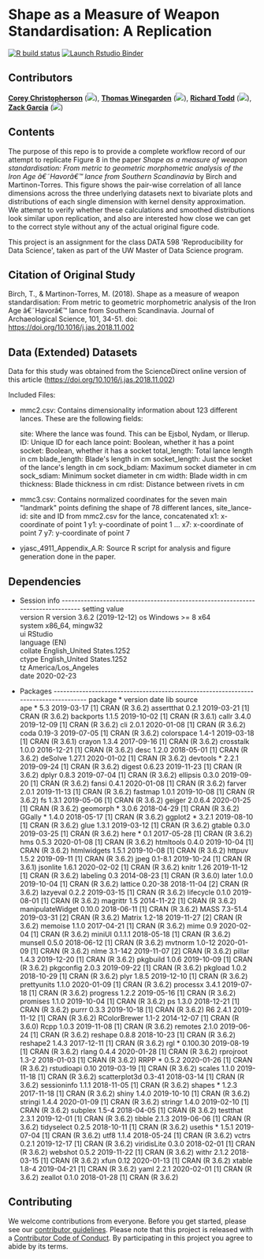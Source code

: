 # Shape as a Measure of Weapon Standardisation: A Replication

<!-- badges: start -->
[![R build status](https://github.com/rcctodd/-Christopherson-Garcia-Todd-Winegarden-replication-project/workflows/R-CMD-check/badge.svg)](https://github.com/rcctodd/-Christopherson-Garcia-Todd-Winegarden-replication-project/actions)
[![Launch Rstudio Binder](http://mybinder.org/badge_logo.svg)](https://mybinder.org/v2/gh/rcctodd/-Christopherson-Garcia-Todd-Winegarden-replication-project/master?urlpath=rstudio)
<!-- badges: end -->
 
## Contributors

[__Corey Christopherson__](https://github.com/chrico7 "Corey Christopherson on Github") ([![](https://orcid.org/sites/default/files/images/orcid_16x16.png)](https://orcid.org/0000-0001-6470-1146)), [__Thomas Winegarden__](https://github.com/ThomasWinegarden "Thomas Winegarden on Github")  ([![](https://orcid.org/sites/default/files/images/orcid_16x16.png)](https://orcid.org/0000-0003-1912-1964)), [__Richard Todd__](https://github.com/rcctodd "Richard Todd on Github")  ([![](https://orcid.org/sites/default/files/images/orcid_16x16.png)](https://orcid.org/0000-0003-2083-9631)), [__Zack Garcia__](https://github.com/zacharyfgarcia "Zack Garcia on Github")  ([![](https://orcid.org/sites/default/files/images/orcid_16x16.png)](https://orcid.org/0000-0002-6538-5592))


## Contents

The purpose of this repo is to provide a complete workflow record of our attempt to replicate Figure 8 in the paper _Shape as a measure of weapon standardisation: From metric to geometric morphometric analysis of the Iron Age â€˜Havorâ€™ lance from Southern Scandinavia_ by Birch and Martinon-Torres. This figure shows the pair-wise correlation of all lance dimensions across the three underlying datasets next to bivariate plots and distributions of each single dimension with kernel density approximation. We attempt to verify whether these calculations and smoothed distributions look similar upon replication, and also are interested how close we can get to the correct style without any of the actual original figure code.

This project is an assignment for the class DATA 598 'Reproducibility for Data Science', taken as part of the UW Master of Data Science program.

## Citation of Original Study

Birch, T., & Martinon-Torres, M. (2018). Shape as a measure of weapon standardisation: From 
    metric to geometric morphometric analysis of the Iron Age â€˜Havorâ€™ lance from Southern
    Scandinavia. Journal of Archaeological Science, 101, 34-51. doi: 
    https://doi.org/10.1016/j.jas.2018.11.002


## Data (Extended) Datasets

Data for this study was obtained from the ScienceDirect online version of this article (https://doi.org/10.1016/j.jas.2018.11.002)

Included Files:
- mmc2.csv: Contains dimensionality information about 123 different lances. These are the following fields: 

	site: Where the lance was found. This can be Ejsbol, Nydam, or Illerup. 
	ID: Unique ID for each lance
	point: Boolean, whether it has a point
	socket: Boolean, whether it has a socket 
	total_length: Total lance length in cm
	blade_length: Blade's length in cm
	socket_length: Just the socket of the lance's length in cm
	sock_bdiam: Maximum socket diameter in cm
	sock_sdiam: Minimum socket diameter in cm
	width: Blade width in cm
	thickness: Blade thickness in cm
	rdist: Distance between rivets in cm
	
- mmc3.csv: Contains normalized coordinates for the seven main "landmark" points defining the shape of 78 different lances,
	site_lance-id: site and ID from mmc2.csv for the lance, concatenated
	x1: x-coordinate of point 1
	y1: y-coordinate of point 1
	...
	x7: x-coordinate of point 7
	y7: y-coordinate of point 7

- yjasc_4911_Appendix_A.R: Source R script for analysis and figure generation done in the paper. 

## Dependencies

- Session info --------------------------------------------------------------------------------
 setting  value                       
 version  R version 3.6.2 (2019-12-12)
 os       Windows >= 8 x64            
 system   x86_64, mingw32             
 ui       RStudio                     
 language (EN)                        
 collate  English_United States.1252  
 ctype    English_United States.1252  
 tz       America/Los_Angeles         
 date     2020-02-23                  

- Packages ------------------------------------------------------------------------------------
 package          * version  date       lib source        
 ape              * 5.3      2019-03-17 [1] CRAN (R 3.6.2)
 assertthat         0.2.1    2019-03-21 [1] CRAN (R 3.6.2)
 backports          1.1.5    2019-10-02 [1] CRAN (R 3.6.1)
 callr              3.4.0    2019-12-09 [1] CRAN (R 3.6.2)
 cli                2.0.1    2020-01-08 [1] CRAN (R 3.6.2)
 coda               0.19-3   2019-07-05 [1] CRAN (R 3.6.2)
 colorspace         1.4-1    2019-03-18 [1] CRAN (R 3.6.1)
 crayon             1.3.4    2017-09-16 [1] CRAN (R 3.6.2)
 crosstalk          1.0.0    2016-12-21 [1] CRAN (R 3.6.2)
 desc               1.2.0    2018-05-01 [1] CRAN (R 3.6.2)
 deSolve            1.27.1   2020-01-02 [1] CRAN (R 3.6.2)
 devtools         * 2.2.1    2019-09-24 [1] CRAN (R 3.6.2)
 digest             0.6.23   2019-11-23 [1] CRAN (R 3.6.2)
 dplyr              0.8.3    2019-07-04 [1] CRAN (R 3.6.2)
 ellipsis           0.3.0    2019-09-20 [1] CRAN (R 3.6.2)
 fansi              0.4.1    2020-01-08 [1] CRAN (R 3.6.2)
 farver             2.0.1    2019-11-13 [1] CRAN (R 3.6.2)
 fastmap            1.0.1    2019-10-08 [1] CRAN (R 3.6.2)
 fs                 1.3.1    2019-05-06 [1] CRAN (R 3.6.2)
 geiger             2.0.6.4  2020-01-25 [1] CRAN (R 3.6.2)
 geomorph         * 3.0.6    2018-04-29 [1] CRAN (R 3.6.2)
 GGally           * 1.4.0    2018-05-17 [1] CRAN (R 3.6.2)
 ggplot2          * 3.2.1    2019-08-10 [1] CRAN (R 3.6.2)
 glue               1.3.1    2019-03-12 [1] CRAN (R 3.6.2)
 gtable             0.3.0    2019-03-25 [1] CRAN (R 3.6.2)
 here             * 0.1      2017-05-28 [1] CRAN (R 3.6.2)
 hms                0.5.3    2020-01-08 [1] CRAN (R 3.6.2)
 htmltools          0.4.0    2019-10-04 [1] CRAN (R 3.6.2)
 htmlwidgets        1.5.1    2019-10-08 [1] CRAN (R 3.6.2)
 httpuv             1.5.2    2019-09-11 [1] CRAN (R 3.6.2)
 jpeg               0.1-8.1  2019-10-24 [1] CRAN (R 3.6.1)
 jsonlite           1.6.1    2020-02-02 [1] CRAN (R 3.6.2)
 knitr              1.26     2019-11-12 [1] CRAN (R 3.6.2)
 labeling           0.3      2014-08-23 [1] CRAN (R 3.6.0)
 later              1.0.0    2019-10-04 [1] CRAN (R 3.6.2)
 lattice            0.20-38  2018-11-04 [2] CRAN (R 3.6.2)
 lazyeval           0.2.2    2019-03-15 [1] CRAN (R 3.6.2)
 lifecycle          0.1.0    2019-08-01 [1] CRAN (R 3.6.2)
 magrittr           1.5      2014-11-22 [1] CRAN (R 3.6.2)
 manipulateWidget   0.10.0   2018-06-11 [1] CRAN (R 3.6.2)
 MASS               7.3-51.4 2019-03-31 [2] CRAN (R 3.6.2)
 Matrix             1.2-18   2019-11-27 [2] CRAN (R 3.6.2)
 memoise            1.1.0    2017-04-21 [1] CRAN (R 3.6.2)
 mime               0.9      2020-02-04 [1] CRAN (R 3.6.2)
 miniUI             0.1.1.1  2018-05-18 [1] CRAN (R 3.6.2)
 munsell            0.5.0    2018-06-12 [1] CRAN (R 3.6.2)
 mvtnorm            1.0-12   2020-01-09 [1] CRAN (R 3.6.2)
 nlme               3.1-142  2019-11-07 [2] CRAN (R 3.6.2)
 pillar             1.4.3    2019-12-20 [1] CRAN (R 3.6.2)
 pkgbuild           1.0.6    2019-10-09 [1] CRAN (R 3.6.2)
 pkgconfig          2.0.3    2019-09-22 [1] CRAN (R 3.6.2)
 pkgload            1.0.2    2018-10-29 [1] CRAN (R 3.6.2)
 plyr               1.8.5    2019-12-10 [1] CRAN (R 3.6.2)
 prettyunits        1.1.0    2020-01-09 [1] CRAN (R 3.6.2)
 processx           3.4.1    2019-07-18 [1] CRAN (R 3.6.2)
 progress           1.2.2    2019-05-16 [1] CRAN (R 3.6.2)
 promises           1.1.0    2019-10-04 [1] CRAN (R 3.6.2)
 ps                 1.3.0    2018-12-21 [1] CRAN (R 3.6.2)
 purrr              0.3.3    2019-10-18 [1] CRAN (R 3.6.2)
 R6                 2.4.1    2019-11-12 [1] CRAN (R 3.6.2)
 RColorBrewer       1.1-2    2014-12-07 [1] CRAN (R 3.6.0)
 Rcpp               1.0.3    2019-11-08 [1] CRAN (R 3.6.2)
 remotes            2.1.0    2019-06-24 [1] CRAN (R 3.6.2)
 reshape            0.8.8    2018-10-23 [1] CRAN (R 3.6.2)
 reshape2           1.4.3    2017-12-11 [1] CRAN (R 3.6.2)
 rgl              * 0.100.30 2019-08-19 [1] CRAN (R 3.6.2)
 rlang              0.4.4    2020-01-28 [1] CRAN (R 3.6.2)
 rprojroot          1.3-2    2018-01-03 [1] CRAN (R 3.6.2)
 RRPP             * 0.5.2    2020-01-26 [1] CRAN (R 3.6.2)
 rstudioapi         0.10     2019-03-19 [1] CRAN (R 3.6.2)
 scales             1.1.0    2019-11-18 [1] CRAN (R 3.6.2)
 scatterplot3d      0.3-41   2018-03-14 [1] CRAN (R 3.6.2)
 sessioninfo        1.1.1    2018-11-05 [1] CRAN (R 3.6.2)
 shapes           * 1.2.3    2017-11-18 [1] CRAN (R 3.6.2)
 shiny              1.4.0    2019-10-10 [1] CRAN (R 3.6.2)
 stringi            1.4.4    2020-01-09 [1] CRAN (R 3.6.2)
 stringr            1.4.0    2019-02-10 [1] CRAN (R 3.6.2)
 subplex            1.5-4    2018-04-05 [1] CRAN (R 3.6.2)
 testthat           2.3.1    2019-12-01 [1] CRAN (R 3.6.2)
 tibble             2.1.3    2019-06-06 [1] CRAN (R 3.6.2)
 tidyselect         0.2.5    2018-10-11 [1] CRAN (R 3.6.2)
 usethis          * 1.5.1    2019-07-04 [1] CRAN (R 3.6.2)
 utf8               1.1.4    2018-05-24 [1] CRAN (R 3.6.2)
 vctrs              0.2.1    2019-12-17 [1] CRAN (R 3.6.2)
 viridisLite        0.3.0    2018-02-01 [1] CRAN (R 3.6.2)
 webshot            0.5.2    2019-11-22 [1] CRAN (R 3.6.2)
 withr              2.1.2    2018-03-15 [1] CRAN (R 3.6.2)
 xfun               0.12     2020-01-13 [1] CRAN (R 3.6.2)
 xtable             1.8-4    2019-04-21 [1] CRAN (R 3.6.2)
 yaml               2.2.1    2020-02-01 [1] CRAN (R 3.6.2)
 zeallot            0.1.0    2018-01-28 [1] CRAN (R 3.6.2)
 

## Contributing
 
We welcome contributions from everyone. Before you get started, please see our [contributor guidelines](https://github.com/rcctodd/598A_replication_project/blob/master/CONTRIBUTING.md). Please note that this project is released with a [Contributor Code of Conduct](https://github.com/rcctodd/598A_replication_project/blob/master/CODE_OF_CONDUCT.md). By participating in this project you agree to abide by its terms.
